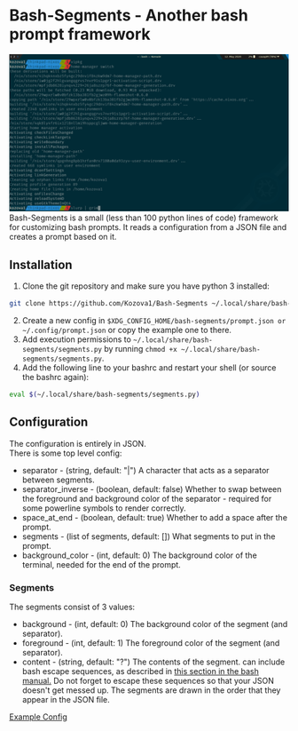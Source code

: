 # Bash-Segments - Another bash prompt framework
![An image of the example config](./example_config.png)
Bash-Segments is a small (less than 100 python lines of code) framework for customizing bash prompts. It reads a configuration from a JSON file and creates a prompt based on it. 
## Installation
1. Clone the git repository and make sure you have python 3 installed:
```bash
git clone https://github.com/Kozova1/Bash-Segments ~/.local/share/bash-segments
```
2. Create a new config in `$XDG_CONFIG_HOME/bash-segments/prompt.json or ~/.config/prompt.json` or copy the example one to there.
3. Add execution permissions to `~/.local/share/bash-segments/segments.py` by running `chmod +x ~/.local/share/bash-segments/segments.py`.
4. Add the following line to your bashrc and restart your shell (or source the bashrc again):
```bash
eval $(~/.local/share/bash-segments/segments.py)
```
## Configuration
The configuration is entirely in JSON.  
There is some top level config:
- separator - (string, default: "|") A character that acts as a separator between segments.
- separator\_inverse - (boolean, default: false) Whether to swap between the foreground and background color of the separator - required for some powerline symbols to render correctly.
- space\_at\_end - (boolean, default: true) Whether to add a space after the prompt.
- segments - (list of segments, default: []) What segments to put in the prompt.
- background\_color - (int, default: 0) The background color of the terminal, needed for the end of the prompt.
### Segments
The segments consist of 3 values:
- background - (int, default: 0) The background color of the segment (and separator).
- foreground - (int, default: 1) The foreground color of the segment (and separator).
- content - (string, default: "?") The contents of the segment. can include bash escape sequences, as described in [this section in the bash manual.](https://www.gnu.org/savannah-checkouts/gnu/bash/manual/bash.html#index-prompting) Do not forget to escape these sequences so that your JSON doesn't get messed up.
The segments are drawn in the order that they appear in the JSON file.

[Example Config](./prompt.json)
